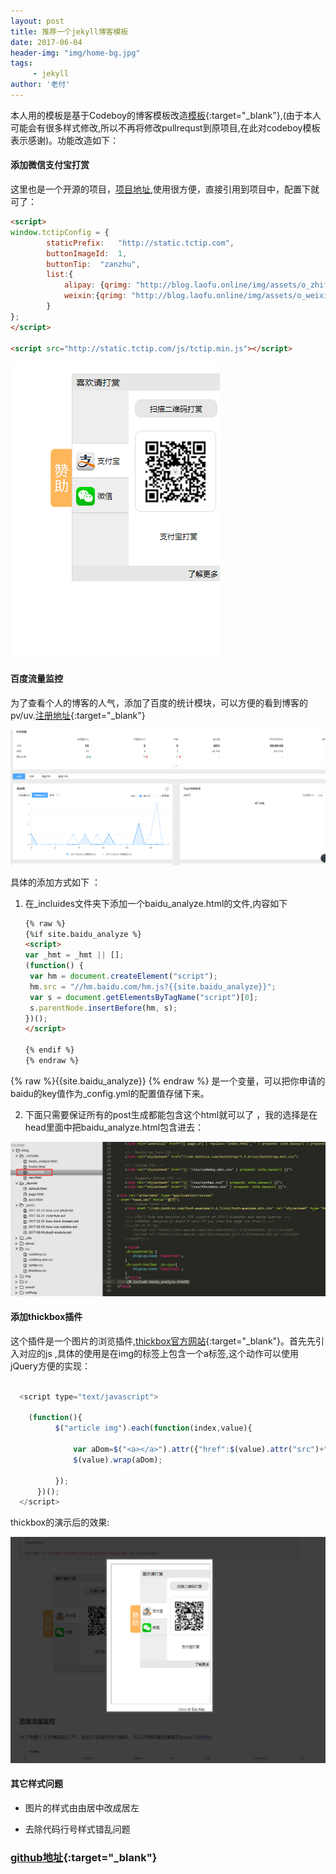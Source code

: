 ```yaml
---
layout: post
title: 推荐一个jekyll博客模板
date: 2017-06-04
header-img: "img/home-bg.jpg"
tags: 
     - jekyll
author: '老付'
---
```

   


本人用的模板是基于Codeboy的博客模板改造[模板](https://github.com/fuwei199006/CodeboyBlog){:target="_blank"},(由于本人可能会有很多样式修改,所以不再将修改pullrequst到原项目,在此对codeboy模板表示感谢)。功能改造如下：

 
#### 添加微信支付宝打赏      

这里也是一个开源的项目，[项目地址](https://github.com/greedying/tctip),使用很方便，直接引用到项目中，配置下就可了：   

``` html
<script>
window.tctipConfig = {
        staticPrefix:   "http://static.tctip.com",
        buttonImageId:  1,  
        buttonTip:  "zanzhu",
        list:{
            alipay: {qrimg: "http://blog.laofu.online/img/assets/o_zhifubao.png"},
            weixin:{qrimg: "http://blog.laofu.online/img/assets/o_weixin.png"}, 
        }
};
</script>

<script src="http://static.tctip.com/js/tctip.min.js"></script>
``` 

   ![weixin](/img/assets/weixin.png)  
 
#### 百度流量监控   

为了查看个人的博客的人气，添加了百度的统计模块，可以方便的看到博客的pv/uv.[注册地址](https://tongji.baidu.com/web/welcome/login){:target="_blank"}    

![static](/img/assets/statics.png)     

具体的添加方式如下 ：

 1. 在_incluides文件夹下添加一个baidu_analyze.html的文件,内容如下       

	 ``` html   
	 {% raw %}
	{%if site.baidu_analyze %}
	<script>
	var _hmt = _hmt || [];
	(function() {
	  var hm = document.createElement("script");
	  hm.src = "//hm.baidu.com/hm.js?{{site.baidu_analyze}}";
	  var s = document.getElementsByTagName("script")[0]; 
	  s.parentNode.insertBefore(hm, s);
	})();
	</script>

	{% endif %}
	{% endraw %}
	 ```      
   {% raw %}{{site.baidu_analyze}} {% endraw %} 是一个变量，可以把你申请的baidu的key值作为_config.yml的配置值存储下来。

2. 下面只需要保证所有的post生成都能包含这个html就可以了 ，我的选择是在head里面中把baidu_analyze.html包含进去：  

  ![head](/img/assets/baidu_analyze.png)    

#### 添加thickbox插件       

这个插件是一个图片的浏览插件,[thickbox官方网站](http://codylindley.com/thickbox/){:target="_blank"}。首先先引入对应的js ,具体的使用是在img的标签上包含一个a标签,这个动作可以使用jQuery方便的实现：   

  ``` js       

	<script type="text/javascript">
	    
	  (function(){
	        $("article img").each(function(index,value){

	            var aDom=$("<a></a>").attr({"href":$(value).attr("src")+"?inlineId=myOnPageContent"}).addClass("thickbox");
	            $(value).wrap(aDom);

	        });
	    })();
	</script>

  ```     
  thickbox的演示后的效果:

  ![thickbox](/img/assets/thickbox.png)

#### 其它样式问题
- 图片的样式由由居中改成居左   

- 去除代码行号样式错乱问题   


### [github地址](https://github.com/fuwei199006/JekyllTemplate){:target="_blank"}